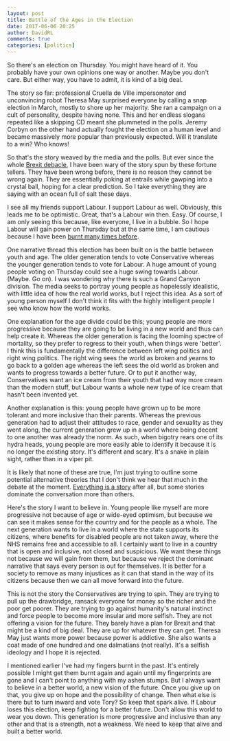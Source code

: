 ```yaml
---  
layout: post  
title: Battle of the Ages in the Election  
date: 2017-06-06 20:25  
author: DavidRL  
comments: true  
categories: [politics]  
---  
```

So there's an election on Thursday. You might have heard of it. You probably have your own opinions one way or another. Maybe you don't care. But either way, you have to admit, it is kind of a big deal.  

The story so far: professional Cruella de Ville impersonator and unconvincing robot Theresa May surprised everyone by calling a snap election in March, mostly to shore up her majority. She ran a campaign on a cult of personality, despite having none. This and her endless slogans repeated like a skipping CD meant she plummeted in the polls. Jeremy Corbyn on the other hand actually fought the election on a human level and became massively more popular than previously expected. Will it translate to a win? Who knows!  

<!--more-->So that's the story weaved by the media and the polls. But ever since the whole <a href="/with-us-or-against-us-brexit-and-the-daily-mail/">Brexit debacle,</a> I have been wary of the story spun by these fortune tellers. They have been wrong before, there is no reason they cannot be wrong again. They are essentially poking at entrails while gawping into a crystal ball, hoping for a clear prediction. So I take everything they are saying with an ocean full of salt these days.  

I see all my friends support Labour. I support Labour as well. Obviously, this leads me to be optimistic. Great, that's a Labour win then. Easy. Of course, I am only seeing this because, like everyone, I live in a bubble. So I hope Labour will gain power on Thursday but at the same time, I am cautious because I have been <a href="alternative-facts/">burnt many times before</a>.  

One narrative thread this election has been built on is the battle between youth and age. The older generation tends to vote Conservative whereas the younger generation tends to vote for Labour. A huge amount of young people voting on Thursday could see a huge swing towards Labour. (Maybe. Go on). I was wondering why there is such a Grand Canyon division. The media seeks to portray young people as hopelessly idealistic, with little idea of how the real world works, but I reject this idea. As a sort of young person myself I don't think it fits with the highly intelligent people I see who know how the world works.  

One explanation for the age divide could be this; young people are more progressive because they are going to be living in a new world and thus can help create it. Whereas the older generation is facing the looming spectre of mortality, so they prefer to regress to their youth, when things were 'better'. I think this is fundamentally the difference between left wing politics and right wing politics. The right wing sees the world as broken and yearns to go back to a golden age whereas the left sees the old world as broken and wants to progress towards a better future. Or to put it another way, Conservatives want an ice cream from their youth that had way more cream than the modern stuff, but Labour wants a whole new type of ice cream that hasn't been invented yet.  

Another explanation is this: young people have grown up to be more tolerant and more inclusive than their parents. Whereas the previous generation had to adjust their attitudes to race, gender and sexuality as they went along, the current generation grew up in a world where being decent to one another was already the norm. As such, when bigotry rears one of its hydra heads, young people are more easily able to identify it because it is no longer the existing story. It's different and scary. It's a snake in plain sight, rather than in a viper pit.  

It is likely that none of these are true, I'm just trying to outline some potential alternative theories that I don't think we hear that much in the debate at the moment. <a href="/everything-is-a-story/">Everything is a story</a> after all, but some stories dominate the conversation more than others.  

Here's the story I want to believe in. Young people like myself are more progressive not because of age or wide-eyed optimism, but because we can see it makes sense for the country and for the people as a whole. The next generation wants to live in a world where the state supports its citizens, where benefits for disabled people are not taken away, where the NHS remains free and accessible to all. I certainly want to live in a country that is open and inclusive, not closed and suspicious. We want these things not because we will gain from them, but because we reject the dominant narrative that says every person is out for themselves. It is better for a society to remove as many injustices as it can that stand in the way of its citizens because then we can all move forward into the future.  

This is not the story the Conservatives are trying to spin. They are trying to pull up the drawbridge, ransack everyone for money so the richer and the poor get poorer. They are trying to go against humanity's natural instinct and force people to become more insular and more selfish. They are not offering a vision for the future. They barely have a plan for Brexit and that might be a kind of big deal. They are up for whatever they can get. Theresa May just wants more power because power is addictive. She also wants a coat made of one hundred and one dalmatians (not really). It's a selfish ideology and I hope it is rejected.  

I mentioned earlier I've had my fingers burnt in the past. It's entirely possible I might get them burnt again and again until my fingerprints are gone and I can't point to anything with my ashen stumps. But I always want to believe in a better world, a new vision of the future. Once you give up on that, you give up on hope and the possibility of change. Then what else is there but to turn inward and vote Tory? So keep that spark alive. If Labour loses this election, keep fighting for a better future. Don't allow this world to wear you down. This generation is more progressive and inclusive than any other and that is a strength, not a weakness. We need to keep that alive and built a better world.  
